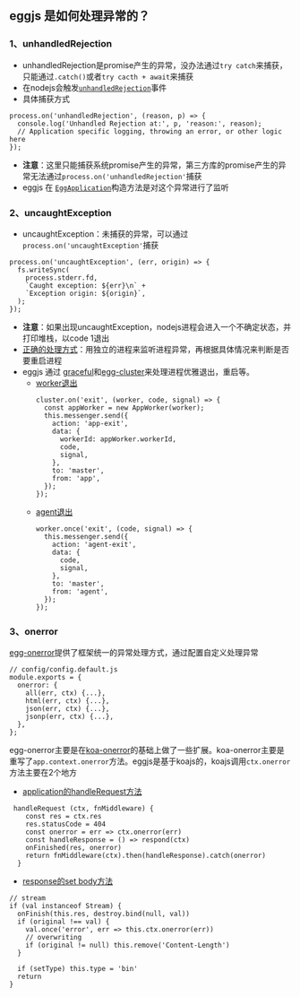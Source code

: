 ## eggjs 是如何处理异常的？

### 1、unhandledRejection
* unhandledRejection是promise产生的异常，没办法通过`try catch`来捕获，只能通过`.catch()`或者`try cacth + await`来捕获
* 在nodejs会触发[`unhandledRejection`](https://nodejs.org/api/process.html#event-unhandledrejection)事件
* 具体捕获方式
```
process.on('unhandledRejection', (reason, p) => {
  console.log('Unhandled Rejection at:', p, 'reason:', reason);
  // Application specific logging, throwing an error, or other logic here
});
```
* **注意**：这里只能捕获系统promise产生的异常，第三方库的promise产生的异常无法通过`process.on('unhandledRejection'`捕获
* eggjs 在 [`EggApplication`](https://github.com/eggjs/egg/blob/master/lib/egg.js#L87)构造方法是对这个异常进行了监听

### 2、uncaughtException
* uncaughtException：未捕获的异常，可以通过`process.on('uncaughtException'`捕获
```
process.on('uncaughtException', (err, origin) => {
  fs.writeSync(
    process.stderr.fd,
    `Caught exception: ${err}\n` +
    `Exception origin: ${origin}`,
  );
});
```
* **注意**：如果出现uncaughtException，nodejs进程会进入一个不确定状态，并打印堆栈，以code 1退出
* [正确的处理方式](https://nodejs.org/api/process.html#warning-using-uncaughtexception-correctly)：用独立的进程来监听进程异常，再根据具体情况来判断是否要重启进程
* eggjs 通过 [graceful](https://github.com/node-modules/graceful)和[egg-cluster](https://github.com/eggjs/egg-cluster)来处理进程优雅退出，重启等。
  * [worker退出](https://github.com/eggjs/egg-cluster/blob/master/lib/utils/mode/impl/process/app.js#L112)
    ``` 
    cluster.on('exit', (worker, code, signal) => {
      const appWorker = new AppWorker(worker);
      this.messenger.send({
        action: 'app-exit',
        data: {
          workerId: appWorker.workerId,
          code,
          signal,
        },
        to: 'master',
        from: 'app',
      });
    });
    ```
  * [agent退出](https://github.com/eggjs/egg-cluster/blob/master/lib/utils/mode/impl/process/agent.js#L88)
    ```
    worker.once('exit', (code, signal) => {
      this.messenger.send({
        action: 'agent-exit',
        data: {
          code,
          signal,
        },
        to: 'master',
        from: 'agent',
      });
    });
    ```

### 3、onerror
[egg-onerror](https://github.com/eggjs/egg-onerror)提供了框架统一的异常处理方式，通过配置自定义处理异常
```
// config/config.default.js
module.exports = {
  onerror: {
    all(err, ctx) {...},
    html(err, ctx) {...},
    json(err, ctx) {...},
    jsonp(err, ctx) {...},
  },
};
```
egg-onerror主要是在[koa-onerror](https://github.com/koajs/onerror/blob/master/index.js)的基础上做了一些扩展。koa-onerror主要是重写了`app.context.onerror`方法。eggjs是基于koajs的，koajs调用`ctx.onerror`方法主要在2个地方
* [application的handleRequest方法](https://github.com/koajs/koa/blob/master/lib/application.js#L154)
```
 handleRequest (ctx, fnMiddleware) {
    const res = ctx.res
    res.statusCode = 404
    const onerror = err => ctx.onerror(err)
    const handleResponse = () => respond(ctx)
    onFinished(res, onerror)
    return fnMiddleware(ctx).then(handleResponse).catch(onerror)
  }
```
* [response的set body方法](https://github.com/koajs/koa/blob/master/lib/response.js#L175)
```
// stream
if (val instanceof Stream) {
  onFinish(this.res, destroy.bind(null, val))
  if (original !== val) {
    val.once('error', err => this.ctx.onerror(err))
    // overwriting
    if (original != null) this.remove('Content-Length')
  }

  if (setType) this.type = 'bin'
  return
}
```
